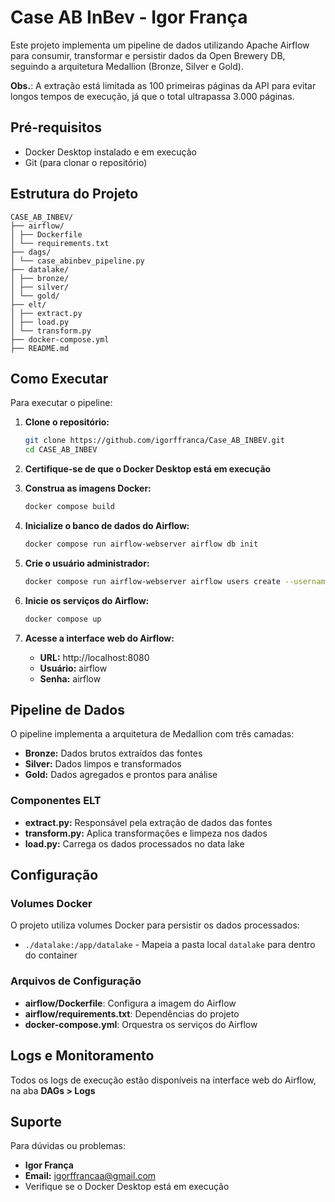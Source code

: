 # Case AB InBev - Igor França

Este projeto implementa um pipeline de dados utilizando Apache Airflow para consumir, transformar e persistir dados da Open Brewery DB, seguindo a arquitetura Medallion (Bronze, Silver e Gold).

**Obs.**: A extração está limitada as 100 primeiras páginas da API para evitar longos tempos de execução, já que o total ultrapassa 3.000 páginas.

## Pré-requisitos

- Docker Desktop instalado e em execução
- Git (para clonar o repositório)

## Estrutura do Projeto

```
CASE_AB_INBEV/
├── airflow/
│ ├── Dockerfile
│ └── requirements.txt
├── dags/
│ └── case_abinbev_pipeline.py
├── datalake/
│ ├── bronze/
│ ├── silver/
│ └── gold/
├── elt/
│ ├── extract.py
│ ├── load.py
│ └── transform.py
├── docker-compose.yml
├── README.md
```

## Como Executar

Para executar o pipeline:

1. **Clone o repositório:**
   ```bash
   git clone https://github.com/igorffranca/Case_AB_INBEV.git
   cd CASE_AB_INBEV
   ```

2. **Certifique-se de que o Docker Desktop está em execução**

3. **Construa as imagens Docker:**
   ```bash
   docker compose build
   ```

4. **Inicialize o banco de dados do Airflow:**
   ```bash
   docker compose run airflow-webserver airflow db init
   ```

5. **Crie o usuário administrador:**
   ```bash
   docker compose run airflow-webserver airflow users create --username airflow --password airflow --firstname Igor --lastname França --role Admin --email igorffrancaa@gmail.com
   ```

6. **Inicie os serviços do Airflow:**
   ```bash
   docker compose up
   ```

7. **Acesse a interface web do Airflow:**
   - **URL:** http://localhost:8080
   - **Usuário:** airflow
   - **Senha:** airflow

## Pipeline de Dados

O pipeline implementa a arquitetura de Medallion com três camadas:

- **Bronze:** Dados brutos extraídos das fontes
- **Silver:** Dados limpos e transformados
- **Gold:** Dados agregados e prontos para análise

### Componentes ELT

- **extract.py:** Responsável pela extração de dados das fontes
- **transform.py:** Aplica transformações e limpeza nos dados
- **load.py:** Carrega os dados processados no data lake

## Configuração

### Volumes Docker

O projeto utiliza volumes Docker para persistir os dados processados:

- `./datalake:/app/datalake` - Mapeia a pasta local `datalake` para dentro do container

### Arquivos de Configuração

- **airflow/Dockerfile**: Configura a imagem do Airflow
- **airflow/requirements.txt**: Dependências do projeto
- **docker-compose.yml**: Orquestra os serviços do Airflow

## Logs e Monitoramento

Todos os logs de execução estão disponíveis na interface web do Airflow, na aba **DAGs > Logs**


## Suporte

Para dúvidas ou problemas:

- **Igor França** 
- **Email:** igorffrancaa@gmail.com
- Verifique se o Docker Desktop está em execução
